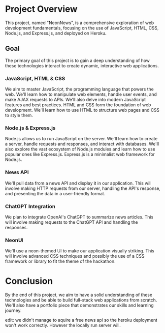 # Project Overview

This project, named "NeonNews", is a comprehensive exploration of web development fundamentals, focusing on the use of JavaScript, HTML, CSS, Node.js, and Express.js, and deployed on Heroku.

## Goal

The primary goal of this project is to gain a deep understanding of how these technologies interact to create dynamic, interactive web applications.

### JavaScript, HTML & CSS

We aim to master JavaScript, the programming language that powers the web. We'll learn how to manipulate web elements, handle user events, and make AJAX requests to APIs. We'll also delve into modern JavaScript features and best practices. HTML and CSS form the foundation of web development. We'll learn how to use HTML to structure web pages and CSS to style them.

### Node.js & Express.js

Node.js allows us to run JavaScript on the server. We'll learn how to create a server, handle requests and responses, and interact with databases. We'll also explore the vast ecosystem of Node.js modules and learn how to use popular ones like Express.js. Express.js is a minimalist web framework for Node.js.

### News API

We'll pull data from a news API and display it in our application. This will involve making HTTP requests from our server, handling the API's response, and presenting the data in a user-friendly format.

### ChatGPT Integration

We plan to integrate OpenAI's ChatGPT to summarize news articles. This will involve making requests to the ChatGPT API and handling the responses.

### NeonUI

We'll use a neon-themed UI to make our application visually striking. This will involve advanced CSS techniques and possibly the use of a CSS framework or library to fit the theme of the hackathon.

# Conclusion

By the end of this project, we aim to have a solid understanding of these technologies and be able to build full-stack web applications from scratch. We'll also have a portfolio piece that demonstrates our skills and learning journey.

edit: we didn't manage to aquire a free news api so the heroku deployment won't work correctly. However the locally run server will.
